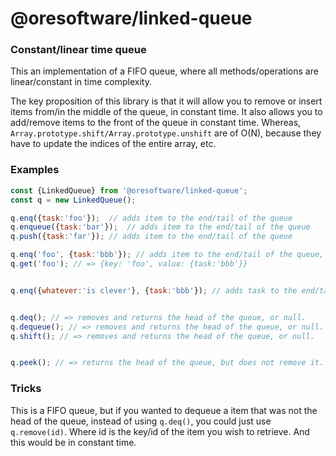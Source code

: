 

# @oresoftware/linked-queue

### Constant/linear time queue

This an implementation of a FIFO queue, where all methods/operations are linear/constant in time complexity.

The key proposition of this library is that it will allow you to remove or insert items from/in the middle of the queue,
in constant time. It also allows you to add/remove items to the front of the queue in constant time.  Whereas, `Array.prototype.shift/Array.prototype.unshift`
are of O(N), because they have to update the indices of the entire array, etc.




### Examples

```js
const {LinkedQueue} from '@oresoftware/linked-queue';
const q = new LinkedQueue();

q.enq({task:'foo'});  // adds item to the end/tail of the queue
q.enqueue({task:'bar'});  // adds item to the end/tail of the queue
q.push({task:'far'}); // adds item to the end/tail of the queue

q.enq('foo', {task:'bbb'}); // adds item to the end/tail of the queue, with id/key = 'foo'
q.get('foo'); // => {key: 'foo', value: {task:'bbb'}}


q.enq({whatever:'is clever'}, {task:'bbb'}); // adds task to the end/tail of the queue, with id/key = {whatever:'is clever'}


q.deq(); // => removes and returns the head of the queue, or null.
q.dequeue(); // => removes and returns the head of the queue, or null.
q.shift(); // => removes and returns the head of the queue, or null.


q.peek(); // => returns the head of the queue, but does not remove it.

```


### Tricks

This is a FIFO queue, but if you wanted to dequeue a item that was not the head of the queue, instead of using `q.deq()`, you
could just use `q.remove(id)`. Where id is the key/id of the item you wish to retrieve. And this would be
in constant time.



